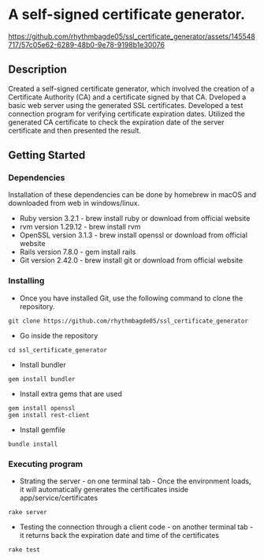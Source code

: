 # A self-signed certificate generator.



https://github.com/rhythmbagde05/ssl_certificate_generator/assets/145548717/57c05e62-6289-48b0-9e78-9198b1e30076


## Description

Created a self-signed certificate generator, which involved the creation of a Certificate Authority (CA) and a certificate signed by that CA. Dveloped a basic web server using the generated SSL certificates. Developed a test connection program for verifying certificate expiration dates. Utilized the generated CA certificate to check the expiration date of the server certificate and then presented the result.

## Getting Started

### Dependencies

Installation of these dependencies can be done by homebrew in macOS and downloaded from web in windows/linux.

* Ruby version 3.2.1 - brew install ruby or download from official website
* rvm version 1.29.12 - brew install rvm
* OpenSSL version 3.1.3 - brew install openssl or download from official website
* Rails version 7.8.0 - gem install rails
* Git version 2.42.0 - brew install git or download from official website

### Installing

* Once you have installed Git, use the following command to clone the repository.
```
git clone https://github.com/rhythmbagde05/ssl_certificate_generator
```
* Go inside the repository
```
cd ssl_certificate_generator
```
* Install bundler 
```
gem install bundler
```
* Install extra gems that are used
```
gem install openssl
gem install rest-client
```
* Install gemfile
```
bundle install
```


### Executing program

* Strating the server - on one terminal tab - Once the environment loads, it will automatically generates the certificates inside app/service/certificates
```
rake server
```
* Testing the connection through a client code - on another terminal tab - it returns back the expiration date and time of the certificates
```
rake test
```
